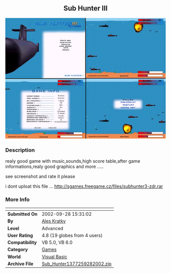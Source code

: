 ﻿<div align="center">

## Sub Hunter III

<img src="PIC20029281530201734.GIF">
</div>

### Description

realy good game with music,sounds,high score table,after game informations,realy good graphics and more .....

see screenshot and rate it please

i dont uploat this file ... http://sgames.freegame.cz/files/subhunter3-zdr.rar
 
### More Info
 


<span>             |<span>
---                |---
**Submitted On**   |2002-09-28 15:31:02
**By**             |[Ales Kratky](https://github.com/Planet-Source-Code/PSCIndex/blob/master/ByAuthor/ales-kratky.md)
**Level**          |Advanced
**User Rating**    |4.8 (19 globes from 4 users)
**Compatibility**  |VB 5\.0, VB 6\.0
**Category**       |[Games](https://github.com/Planet-Source-Code/PSCIndex/blob/master/ByCategory/games__1-38.md)
**World**          |[Visual Basic](https://github.com/Planet-Source-Code/PSCIndex/blob/master/ByWorld/visual-basic.md)
**Archive File**   |[Sub\_Hunter1377259282002\.zip](https://github.com/Planet-Source-Code/ales-kratky-sub-hunter-iii__1-39341/archive/master.zip)








